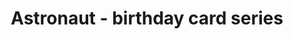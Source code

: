 ---
layout: posts
title: Astronaut - birthday card series
image: "img/content/2014-04-13-astro-<!--size-->.png"
image_large: "/img/content/2014-04-13-astro-960x640.png"
---